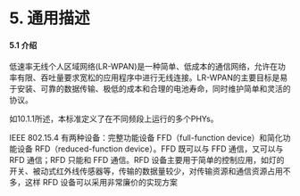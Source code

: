# 5. 通用描述

#### 5.1 介绍

低速率无线个人区域网络\(LR-WPAN\)是一种简单、低成本的通信网络，允许在功率有限、吞吐量要求宽松的应用程序中进行无线连接。LR-WPAN的主要目标是易于安装、可靠的数据传输、极低的成本和合理的电池寿命，同时维护简单和灵活的协议。



如10.1.1所述，本标准定义了在不同频段上运行的多个PHYs。



IEEE 802.15.4 有两种设备：完整功能设备 FFD（full-function device）和简化功能设备 RFD（reduced-function device）。FFD 既可以与 FFD 通信，又可以与 RFD 通信；RFD 只能和 FFD 通信。RFD 设备主要用于简单的控制应用，如灯的开关、被动式红外线传感器等，传输的数据量较少，对传输资源和通信资源占用不多，这样 RFD 设备可以采用非常廉价的实现方案

